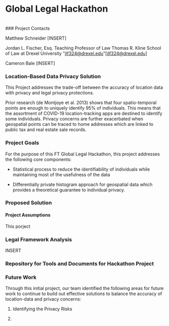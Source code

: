# Global Legal Hackathon

<br>
### Project Contacts

Matthew Schneider
    [INSERT]

Jordan L. Fischer, Esq.
    Teaching Professor of Law
    Thomas R. Kline School of Law at Drexel University
    "jlf324@drexel.edu"[jlf324@drexel.edu]

Cameron Bale
    [INSERT]

### Location-Based Data Privacy Solution

This Project addresses the trade-off between the accuracy of location data with privacy and legal privacy protections.

Prior research (de Montjoye et al. 2013) shows that four spatio-temporal points are enough to uniquely identify 95% of individuals. This means that the assortment of COVID-19 location-tracking apps are destined to identify some individuals. Privacy concerns are further exacerbated when geospatial points can be traced to home addresses which are linked to public tax and real estate sale records.

### Project Goals

For the purpose of this FT Global Legal Hackathon, this project addresses the following core components: 

* Statistical process to reduce the identifiability of individuals while maintaining most of the usefulness of the data

* Differentially private histogram approach for geospatial data which provides a theoretical guarantee to individual privacy.

### Proposed Solution


#### Project Assumptions

This porject 

### Legal Framework Analysis 
INSERT

### Repository for Tools and Documents for Hackathon Project

### Future Work

Through this initial project, our team identified the following areas for future work to continue to build out effective solutions to balance the accuracy of location-data and privacy concerns:

1. Identifying the Privacy Risks 

2. 
